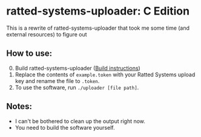 # ratted-systems-uploader: C Edition
This is a rewrite of ratted-systems-uploader that took me some time (and external resources) to figure out

## How to use:
0. Build ratted-systems-uploader ([Build instructions](./BUILD.md))
1. Replace the contents of `example.token` with your Ratted Systems upload key and rename the file to `.token`.
2. To use the software, run `./uploader [file path]`.

## Notes:
- I can't be bothered to clean up the output right now.
- You need to build the software yourself.
